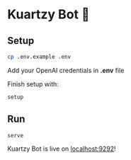 # Kuartzy Bot 🤖

## Setup

```bash
cp .env.example .env
```

Add your OpenAI credentials in **.env** file

Finish setup with:

```bash
setup
```

## Run

```bash
serve
```

Kuartzy Bot is live on [localhost:9292](localhost:9292)!
